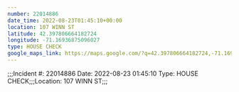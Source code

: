 ```yaml
---
number: 22014886
date_time: 2022-08-23T01:45:10+00:00
location: 107 WINN ST
latitude: 42.397806664182724
longitude: -71.16936875096027
type: HOUSE CHECK
google_maps_link: https://maps.google.com/?q=42.397806664182724,-71.16936875096027
---
```


;;;Incident #: 22014886  Date: 2022-08-23 01:45:10   Type: HOUSE CHECK;;;Location: 107 WINN ST;;;
